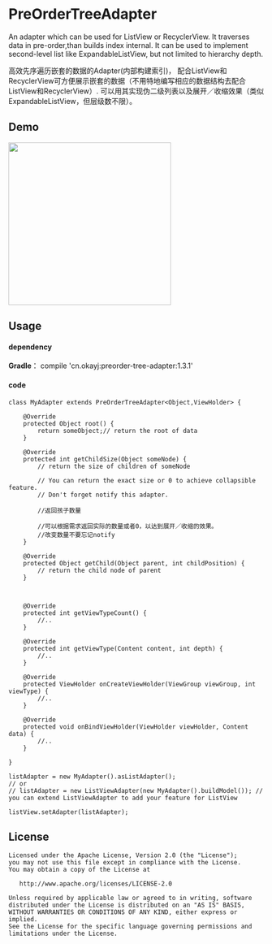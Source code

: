 # PreOrderTreeAdapter
An adapter which can be used for ListView or RecyclerView. It traverses data in pre-order,than builds index internal.
It can be used to implement second-level list like ExpandableListView, but not limited to hierarchy depth.

高效先序遍历嵌套的数据的Adapter(内部构建索引)，
配合ListView和RecyclerView可方便展示嵌套的数据（不用特地编写相应的数据结构去配合ListView和RecyclerView）.
可以用其实现伪二级列表以及展开／收缩效果（类似ExpandableListView，但层级数不限）。

## Demo
<p>
   <img src="https://github.com/jack-cook/PreOrderTreeAdapter/blob/master/display/device-2017-01-23-021752.png" width="320" />
</p>

## Usage

#### dependency

**Gradle**：
compile 'cn.okayj:preorder-tree-adapter:1.3.1'


#### code

    class MyAdapter extends PreOrderTreeAdapter<Object,ViewHolder> {

        @Override
        protected Object root() {
            return someObject;// return the root of data
        }

        @Override
        protected int getChildSize(Object someNode) {
            // return the size of children of someNode

            // You can return the exact size or 0 to achieve collapsible feature.
            // Don't forget notify this adapter.

            //返回孩子数量

            //可以根据需求返回实际的数量或者0，以达到展开／收缩的效果。
            //改变数量不要忘记notify
        }

        @Override
        protected Object getChild(Object parent, int childPosition) {
            // return the child node of parent
        }



        @Override
        protected int getViewTypeCount() {
            //..
        }

        @Override
        protected int getViewType(Content content, int depth) {
            //..
        }

        @Override
        protected ViewHolder onCreateViewHolder(ViewGroup viewGroup, int viewType) {
            //..
        }

        @Override
        protected void onBindViewHolder(ViewHolder viewHolder, Content data) {
            //..
        }

    }

    listAdapter = new MyAdapter().asListAdapter();
    // or
    // listAdapter = new ListViewAdapter(new MyAdapter().buildModel()); // you can extend ListViewAdapter to add your feature for ListView

    listView.setAdapter(listAdapter);


## License
    Licensed under the Apache License, Version 2.0 (the "License");
    you may not use this file except in compliance with the License.
    You may obtain a copy of the License at

       http://www.apache.org/licenses/LICENSE-2.0

    Unless required by applicable law or agreed to in writing, software
    distributed under the License is distributed on an "AS IS" BASIS,
    WITHOUT WARRANTIES OR CONDITIONS OF ANY KIND, either express or implied.
    See the License for the specific language governing permissions and
    limitations under the License.
